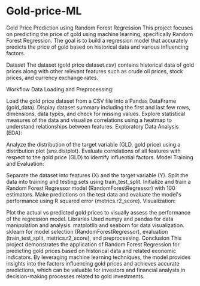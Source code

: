 # Gold-price-ML
Gold Price Prediction using Random Forest Regression
This project focuses on predicting the price of gold using machine learning, specifically Random Forest Regression. The goal is to build a regression model that accurately predicts the price of gold based on historical data and various influencing factors.

Dataset
The dataset (gold price dataset.csv) contains historical data of gold prices along with other relevant features such as crude oil prices, stock prices, and currency exchange rates.

Workflow
Data Loading and Preprocessing:

Load the gold price dataset from a CSV file into a Pandas DataFrame (gold_data).
Display dataset summary including the first and last few rows, dimensions, data types, and check for missing values.
Explore statistical measures of the data and visualize correlations using a heatmap to understand relationships between features.
Exploratory Data Analysis (EDA):

Analyze the distribution of the target variable (GLD, gold price) using a distribution plot (sns.distplot).
Evaluate correlations of all features with respect to the gold price (GLD) to identify influential factors.
Model Training and Evaluation:

Separate the dataset into features (X) and the target variable (Y).
Split the data into training and testing sets using train_test_split.
Initialize and train a Random Forest Regressor model (RandomForestRegressor) with 100 estimators.
Make predictions on the test data and evaluate the model's performance using R squared error (metrics.r2_score).
Visualization:

Plot the actual vs predicted gold prices to visually assess the performance of the regression model.
Libraries Used
numpy and pandas for data manipulation and analysis.
matplotlib and seaborn for data visualization.
sklearn for model selection (RandomForestRegressor), evaluation (train_test_split, metrics.r2_score), and preprocessing.
Conclusion
This project demonstrates the application of Random Forest Regression for predicting gold prices based on historical data and related economic indicators. By leveraging machine learning techniques, the model provides insights into the factors influencing gold prices and achieves accurate predictions, which can be valuable for investors and financial analysts in decision-making processes related to gold investments.
